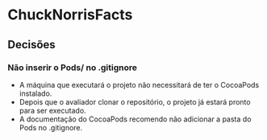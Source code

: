 # ChuckNorrisFacts

## Decisões

### Não inserir o Pods/ no .gitignore
- A máquina que executará o projeto não necessitará de ter o CocoaPods instalado.
- Depois que o avaliador clonar o repositório, o projeto já estará pronto para ser executado.
- A documentação do CocoaPods recomendo não adicionar a pasta do Pods no .gitignore.
